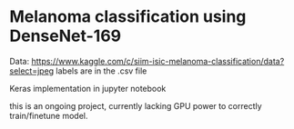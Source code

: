 # Melanoma classification using DenseNet-169

Data: https://www.kaggle.com/c/siim-isic-melanoma-classification/data?select=jpeg
labels are in the .csv file

Keras implementation in jupyter notebook

this is an ongoing project, currently lacking GPU power to correctly train/finetune model.

